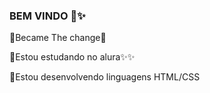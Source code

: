 ### BEM VINDO 🥀✨️

📍Became The change🍂

📍Estou estudando no alura✨️✨️

📍Estou desenvolvendo linguagens HTML/CSS
